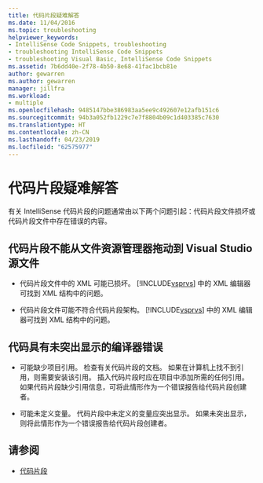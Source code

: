 ```yaml
---
title: 代码片段疑难解答
ms.date: 11/04/2016
ms.topic: troubleshooting
helpviewer_keywords:
- IntelliSense Code Snippets, troubleshooting
- troubleshooting IntelliSense Code Snippets
- troubleshooting Visual Basic, IntelliSense Code Snippets
ms.assetid: 7b6dd40e-2f78-4b50-8e68-41fac1bcb81e
author: gewarren
ms.author: gewarren
manager: jillfra
ms.workload:
- multiple
ms.openlocfilehash: 9485147bbe386983aa5ee9c492607e12afb151c6
ms.sourcegitcommit: 94b3a052fb1229c7e7f8804b09c1d403385c7630
ms.translationtype: HT
ms.contentlocale: zh-CN
ms.lasthandoff: 04/23/2019
ms.locfileid: "62575977"
---
```

# <a name="troubleshoot-snippets"></a>代码片段疑难解答

有关 IntelliSense 代码片段的问题通常由以下两个问题引起：代码片段文件损坏或代码片段文件中存在错误的内容。

## <a name="the-snippet-cannot-be-dragged-from-file-explorer-to-a-visual-studio-source-file"></a>代码片段不能从文件资源管理器拖动到 Visual Studio 源文件

- 代码片段文件中的 XML 可能已损坏。 [!INCLUDE[vsprvs](../code-quality/includes/vsprvs_md.md)] 中的 XML 编辑器可找到 XML 结构中的问题。

- 代码片段文件可能不符合代码片段架构。 [!INCLUDE[vsprvs](../code-quality/includes/vsprvs_md.md)] 中的 XML 编辑器可找到 XML 结构中的问题。

## <a name="the-code-has-compiler-errors-that-are-not-highlighted"></a>代码具有未突出显示的编译器错误

- 可能缺少项目引用。 检查有关代码片段的文档。 如果在计算机上找不到引用，则需要安装该引用。 插入代码片段时应在项目中添加所需的任何引用。 如果代码片段缺少引用信息，可将此情形作为一个错误报告给代码片段创建者。

- 可能未定义变量。 代码片段中未定义的变量应突出显示。 如果未突出显示，则将此情形作为一个错误报告给代码片段创建者。

## <a name="see-also"></a>请参阅

- [代码片段](../ide/code-snippets.md)
